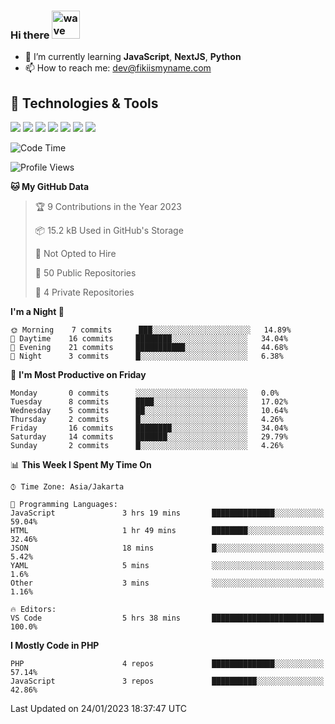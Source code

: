### Hi there <img src="https://i.ibb.co/q0Hx1KK/wave.gif" alt="wave" width="45px">

- 🌱 I’m currently learning **JavaScript**, **NextJS**, **Python**
- 📫 How to reach me: dev@fikiismyname.com

## 🔧 Technologies & Tools

![](https://img.shields.io/badge/OS-Linux-informational?style=flat&logo=linux&logoColor=white&color=2bbc8a)
![](https://img.shields.io/badge/OS-Windows-informational?style=flat&logo=windows&logoColor=white&color=2bbc8a)
![](https://img.shields.io/badge/OS-Android-informational?style=flat&logo=android&logoColor=white&color=2bbc8a)
![](https://img.shields.io/badge/Code-JavaScript-informational?style=flat&logo=javascript&logoColor=white&color=2bbc8a)
![](https://img.shields.io/badge/Code-Python-informational?style=flat&logo=python&logoColor=white&color=2bbc8a)
![](https://img.shields.io/badge/Code-Next-informational?style=flat&logo=next.js&logoColor=white&color=2bbc8a)
![](https://img.shields.io/badge/Shell-Bash-informational?style=flat&logo=gnu-bash&logoColor=white&color=2bbc8a)

<!--START_SECTION:waka-->
![Code Time](http://img.shields.io/badge/Code%20Time-46%20hrs%2058%20mins-blue)

![Profile Views](http://img.shields.io/badge/Profile%20Views-0-blue)

**🐱 My GitHub Data** 

> 🏆 9 Contributions in the Year 2023
 > 
> 📦 15.2 kB Used in GitHub's Storage 
 > 
> 🚫 Not Opted to Hire
 > 
> 📜 50 Public Repositories 
 > 
> 🔑 4 Private Repositories  
 > 
**I'm a Night 🦉** 

```text
🌞 Morning    7 commits      ███░░░░░░░░░░░░░░░░░░░░░░   14.89% 
🌆 Daytime    16 commits     ████████░░░░░░░░░░░░░░░░░   34.04% 
🌃 Evening    21 commits     ███████████░░░░░░░░░░░░░░   44.68% 
🌙 Night      3 commits      █░░░░░░░░░░░░░░░░░░░░░░░░   6.38%

```
📅 **I'm Most Productive on Friday** 

```text
Monday       0 commits      ░░░░░░░░░░░░░░░░░░░░░░░░░   0.0% 
Tuesday      8 commits      ████░░░░░░░░░░░░░░░░░░░░░   17.02% 
Wednesday    5 commits      ██░░░░░░░░░░░░░░░░░░░░░░░   10.64% 
Thursday     2 commits      █░░░░░░░░░░░░░░░░░░░░░░░░   4.26% 
Friday       16 commits     ████████░░░░░░░░░░░░░░░░░   34.04% 
Saturday     14 commits     ███████░░░░░░░░░░░░░░░░░░   29.79% 
Sunday       2 commits      █░░░░░░░░░░░░░░░░░░░░░░░░   4.26%

```


📊 **This Week I Spent My Time On** 

```text
⌚︎ Time Zone: Asia/Jakarta

💬 Programming Languages: 
JavaScript               3 hrs 19 mins       ██████████████░░░░░░░░░░░   59.04% 
HTML                     1 hr 49 mins        ████████░░░░░░░░░░░░░░░░░   32.46% 
JSON                     18 mins             █░░░░░░░░░░░░░░░░░░░░░░░░   5.42% 
YAML                     5 mins              ░░░░░░░░░░░░░░░░░░░░░░░░░   1.6% 
Other                    3 mins              ░░░░░░░░░░░░░░░░░░░░░░░░░   1.16%

🔥 Editors: 
VS Code                  5 hrs 38 mins       █████████████████████████   100.0%

```

**I Mostly Code in PHP** 

```text
PHP                      4 repos             ██████████████░░░░░░░░░░░   57.14% 
JavaScript               3 repos             ██████████░░░░░░░░░░░░░░░   42.86%

```



 Last Updated on 24/01/2023 18:37:47 UTC
<!--END_SECTION:waka-->
